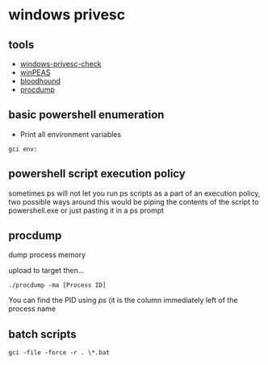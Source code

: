 # windows privesc

## tools

- [windows-privesc-check](https://github.com/pentestmonkey/windows-privesc-check)
- [winPEAS](https://github.com/carlospolop/privilege-escalation-awesome-scripts-suite/tree/master/winPEAS)
- [bloodhound](https://github.com/BloodHoundAD/BloodHound)
- [procdump](https://docs.microsoft.com/en-us/sysinternals/downloads/procdump)

## basic powershell enumeration

- Print all environment variables

`gci env:`

## powershell script execution policy

sometimes ps will not let you run ps scripts as a part of an execution policy, two possible ways around this would be piping the contents of the script to powershell.exe or just pasting it in a ps prompt

## procdump

dump process memory

upload to target then...

	./procdump -ma [Process ID]

You can find the PID using *ps* (it is the column immediately left of the process name

## batch scripts

`gci -file -force -r . \*.bat`

